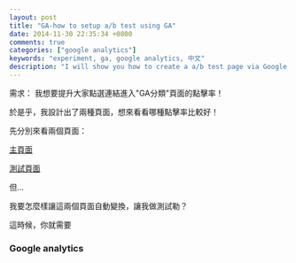 ```yaml
---
layout: post
title: "GA-how to setup a/b test using GA"
date: 2014-11-30 22:35:34 +0800
comments: true
categories: ["google analytics"]
keywords: "experiment, ga, google analytics, 中文"
description: "I will show you how to create a a/b test page via Google Analytics" 
---
```


需求： 我想要提升大家點選連結進入"GA分類"頁面的點擊率！

於是乎，我設計出了兩種頁面，想來看看哪種點擊率比較好！

先分別來看兩個頁面：

[主頁面](http://ccaloha.herokuapp.com/google-analytics/GA_ABtest/original.html)

[測試頁面](http://ccaloha.herokuapp.com/google-analytics/GA_ABtest/test.html)

但...

我要怎麼樣讓這兩個頁面自動變換，讓我做測試勒？

這時候，你就需要

### Google analytics

<!--more-->




